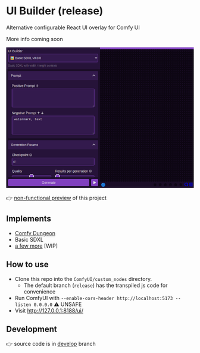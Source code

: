 # UI Builder (release)

Alternative configurable React UI overlay for Comfy UI

More info coming soon

![App](https://raw.githubusercontent.com/norgeous/ComfyUI-UI-Builder/develop/_storycaps_/App/App_dark.png)

👉 [non-functional preview](https://norgeous.github.io/ComfyUI-UI-Builder/iframe.html?args=&id=app--app) of this project

## Implements

- [Comfy Dungeon](https://github.com/cubiq/Comfy_Dungeon)
- Basic SDXL
- [a few more](https://github.com/norgeous/ComfyUI-UI-Builder/tree/develop/src/configs) [WIP]

## How to use

- Clone this repo into the `ComfyUI/custom_nodes` directory.
  - The default branch (`release`) has the transpiled js code for convenience
- Run ComfyUI with `--enable-cors-header http://localhost:5173 --listen 0.0.0.0` ⚠️ UNSAFE
- Visit http://127.0.0.1:8188/ui/

## Development

👉 source code is in [develop](https://github.com/norgeous/ComfyUI-UI-Builder/tree/develop) branch

